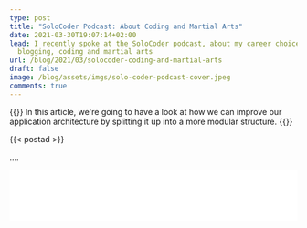 ```yaml
---
type: post
title: "SoloCoder Podcast: About Coding and Martial Arts"
date: 2021-03-30T19:07:14+02:00
lead: I recently spoke at the SoloCoder podcast, about my career choices,
  blogging, coding and martial arts
url: /blog/2021/03/solocoder-coding-and-martial-arts
draft: false
image: /blog/assets/imgs/solo-coder-podcast-cover.jpeg
comments: true
---
```

{{<intro>}}
  In this article, we're going to have a look at how we can improve our application architecture by splitting it up into a more modular structure. 
{{</intro>}}

<!--more-->

{{< postad >}}

....

<iframe style="border: none" src="//html5-player.libsyn.com/embed/episode/id/18529307/height/90/theme/custom/thumbnail/yes/direction/backward/render-playlist/no/custom-color/ed1c24/" height="90" width="100%" scrolling="no"  allowfullscreen webkitallowfullscreen mozallowfullscreen oallowfullscreen msallowfullscreen></iframe>